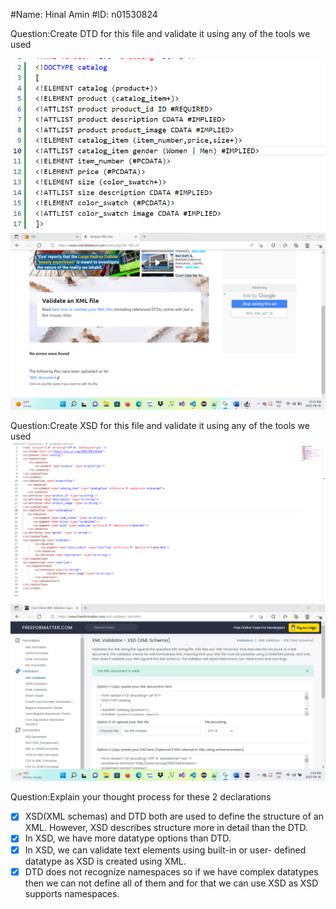 #Name: Hinal Amin
#ID: n01530824

Question:Create DTD for this file and validate it using any of the tools we used

![image info](../module-03/assignments/DTD_Code.png)
![image info](../module-03/assignments/DTD_Validation.png)

Question:Create XSD for this file and validate it using any of the tools we used
![image info](../module-03/assignments/XSD_code.png)
![image info](../module-03/assignments/XSD_validation.png)

Question:Explain your thought process for these 2 declarations

- [x] XSD(XML schemas) and DTD both are used to define the structure of an XML. However, XSD describes structure more in detail than the DTD.
- [x] In XSD, we have more datatype options than DTD.
- [x] In XSD, we can validate text elements using built-in or user- defined datatype as XSD is created using XML.
- [x] DTD does not recognize namespaces so if we have complex datatypes then we can not define all of them and for that we can use XSD as XSD supports namespaces.